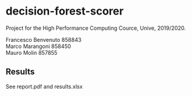 # decision-forest-scorer

Project for the High Performance Computing Cource, Unive, 2019/2020.

Francesco Benvenuto 858843  
Marco Marangoni 858450  
Mauro Molin 857855  

## Results
See report.pdf and results.xlsx
